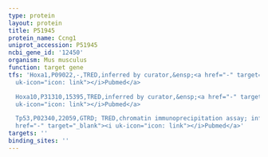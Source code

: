 ```yaml
---
type: protein
layout: protein
title: P51945
protein_name: Ccng1
uniprot_accession: P51945
ncbi_gene_id: '12450'
organism: Mus musculus
function: target gene
tfs: 'Hoxa1,P09022,-,TRED,inferred by curator,&ensp;<a href="-" target="_blank"><i
  uk-icon="icon: link"></i>Pubmed</a>

  Hoxa10,P31310,15395,TRED,inferred by curator,&ensp;<a href="-" target="_blank"><i
  uk-icon="icon: link"></i>Pubmed</a>

  Tp53,P02340,22059,GTRD; TRED,chromatin immunoprecipitation assay; inferred by curator,&ensp;<a
  href="-" target="_blank"><i uk-icon="icon: link"></i>Pubmed</a>'
targets: ''
binding_sites: ''
---
```

